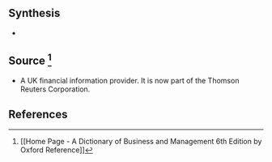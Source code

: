 ## Synthesis
- 
## Source [^1]
- A UK financial information provider. It is now part of the Thomson Reuters Corporation.
## References

[^1]: [[Home Page - A Dictionary of Business and Management 6th Edition by Oxford Reference]]